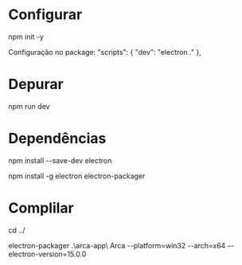 # Configurar

npm init -y

Configuração no package:
"scripts": {
    "dev": "electron ."
 },

# Depurar

npm run dev

# Dependências

npm install --save-dev electron

npm install -g electron electron-packager

# Complilar

cd ../

electron-packager .\arca-app\ Arca --platform=win32 --arch=x64 --electron-version=15.0.0
